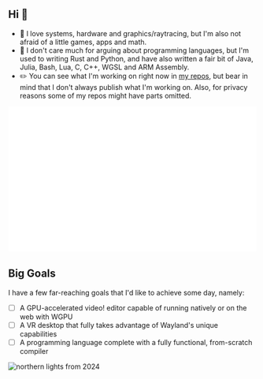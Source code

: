 ## Hi 👋

- 🧠 I love systems, hardware and graphics/raytracing, but I'm also not afraid of a little games, apps and math.
- 📖 I don't care much for arguing about programming languages, but I'm used to writing Rust and Python, and have also written a fair bit of Java, Julia, Bash, Lua, C, C++, WGSL and ARM Assembly.
- ✏️ You can see what I'm working on right now in [my repos](https://github.com/kyteware?tab=repositories), but bear in mind that I don't always publish what I'm working on. Also, for privacy reasons some of my repos might have parts omitted.

![](https://raw.githubusercontent.com/kyteware/github-stats/master/generated/languages.svg#gh-dark-mode-only)

## Big Goals
I have a few far-reaching goals that I'd like to achieve some day, namely:
- [ ] A GPU-accelerated video!
 editor capable of running natively or on the web with WGPU
- [ ] A VR desktop that fully takes advantage of Wayland's unique capabilities
- [ ] A programming language complete with a fully functional, from-scratch compiler

<img src="https://github.com/kyteware/kyteware/assets/88643996/ada0f1a9-9508-49e4-a595-04ae07e81b45" alt="northern lights from 2024" width="400"/>
